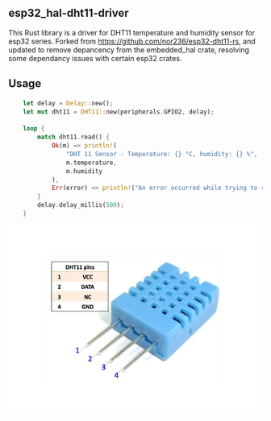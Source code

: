 
## esp32_hal-dht11-driver

This Rust library is a driver for DHT11 temperature and humidity sensor for esp32 series. Forked from https://github.com/nor236/esp32-dht11-rs, and updated to remove depancency from the embedded_hal crate, resolving some dependancy issues with certain esp32 crates. 


## Usage
 
 
```rust
    let delay = Delay::new();
    let mut dht11 = DHT11::new(peripherals.GPIO2, delay);

    loop { 
        match dht11.read() {
            Ok(m) => println!(
                "DHT 11 Sensor - Temperature: {} °C, humidity: {} %",
                m.temperature,
                m.humidity
            ),
            Err(error) => println!("An error occurred while trying to read sensor: {:?}", error),
        }
        delay.delay_millis(500);
    }

 ```


![dht11](image/dht11_temperature_humidity_sensor.jpg)
